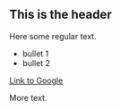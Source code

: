 ## This is the header

Here some regular text.

* bullet 1
* bullet 2

[Link to Google](http://www.google.com)

More text.